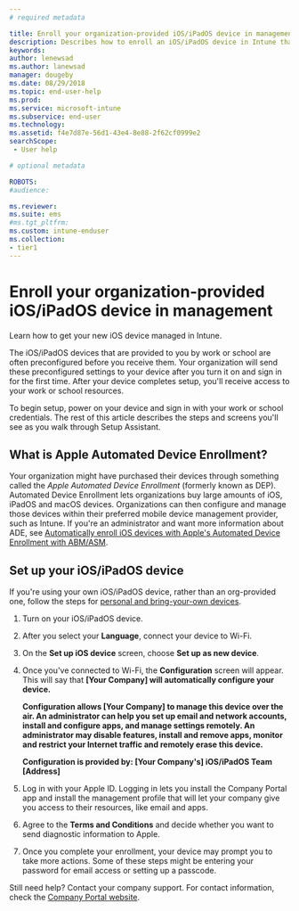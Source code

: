 ```yaml
---
# required metadata

title: Enroll your organization-provided iOS/iPadOS device in management. | Microsoft Docs
description: Describes how to enroll an iOS/iPadOS device in Intune that was purchased and provided by your organization
keywords:
author: lenewsad
ms.author: lanewsad
manager: dougeby
ms.date: 08/29/2018
ms.topic: end-user-help
ms.prod:
ms.service: microsoft-intune
ms.subservice: end-user
ms.technology:
ms.assetid: f4e7d87e-56d1-43e4-8e88-2f62cf0999e2
searchScope:
 - User help

# optional metadata

ROBOTS:  
#audience:

ms.reviewer: 
ms.suite: ems
#ms.tgt_pltfrm:
ms.custom: intune-enduser
ms.collection:
- tier1
---
```



# Enroll your organization-provided iOS/iPadOS device in management

Learn how to get your new iOS device managed in Intune.  

The iOS/iPadOS devices that are provided to you by work or school are often preconfigured before you receive them. Your organization will send these preconfigured settings to your device after you turn it on and sign in for the first time. After your device completes setup, you'll receive access to your work or school resources.  

To begin setup, power on your device and sign in with your work or school credentials. The rest of this article describes the steps and screens you'll see as you walk through Setup Assistant.

## What is Apple Automated Device Enrollment?

Your organization might have purchased their devices through something called the *Apple Automated Device Enrollment* (formerly known as DEP). Automated Device Enrollment lets organizations buy large amounts of iOS, iPadOS and macOS devices. Organizations can then configure and manage those devices within their preferred mobile device management provider, such as Intune. If you're an administrator and want more information about ADE, see [Automatically enroll iOS devices with Apple's Automated Device Enrollment with ABM/ASM](/intune/enrollment/device-enrollment-program-enroll-ios).

## Set up your iOS/iPadOS device

If you're using your own iOS/iPadOS device, rather than an org-provided one, follow the steps for [personal and bring-your-own devices](enroll-your-device-in-intune-ios.md).  

1. Turn on your iOS/iPadOS device.
2. After you select your **Language**, connect your device to Wi-Fi.
3. On the **Set up iOS device** screen, choose **Set up as new device**.  
4. Once you've connected to Wi-Fi, the **Configuration** screen will appear. This will say that **[Your Company] will automatically configure your device.**

   **Configuration allows [Your Company] to manage this device over the air. An administrator can help you set up email and network accounts, install and configure apps, and manage settings remotely. An administrator may disable features, install and remove apps, monitor and restrict your Internet traffic and remotely erase this device.**

   **Configuration is provided by:
   [Your Company's] iOS/iPadOS Team
   [Address]**

5. Log in with your Apple ID. Logging in lets you install the Company Portal app and install the management profile that will let your company give you access to their resources, like email and apps.
6. Agree to the **Terms and Conditions** and decide whether you want to send diagnostic information to Apple.
7. Once you complete your enrollment, your device may prompt you to take more actions. Some of these steps might be entering your password for email access or setting up a passcode.

Still need help? Contact your company support. For contact information, check the [Company Portal website](https://go.microsoft.com/fwlink/?linkid=2010980).
